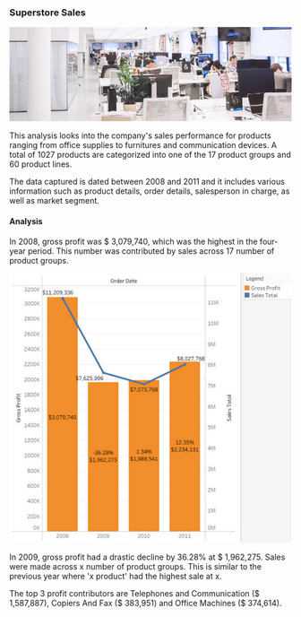 ### Superstore Sales

<a href="https://www.pexels.com/photo/white-plastic-chairs-and-tables-in-white-room-3778619/">![Header](https://github.com/atikahmd/Superstore-Sales/blob/main/visuals/header_superstore.jpg?raw=true "Photo by Polina Zimmerman")</a>


This analysis looks into the company's sales performance for products ranging from office supplies to furnitures and communication devices. A total of 1027 products are categorized into one of the 17 product groups and 60 product lines.

The data captured is dated between 2008 and 2011 and it includes various information such as product details, order details, salesperson in charge, as well as market segment.

#### Analysis

In 2008, gross profit was $ 3,079,740, which was the highest in the four-year period. This number was contributed by sales across 17 number of product groups.  

![Bar Chart](https://github.com/atikahmd/Superstore-Sales/blob/main/visuals/sales_profit.jpg?raw=true "Total Sales vs Gross Profit")

In 2009, gross profit had a drastic decline by 36.28% at $ 1,962,275. Sales were made across x number of product groups. This is similar to the previous year where 'x product' had the highest sale at x.

The top 3 profit contributors are Telephones and Communication ($ 1,587,887), Copiers And Fax ($ 383,951) and Office Machines ($ 374,614).
